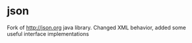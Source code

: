 json
====

Fork of http://json.org java library. Changed XML behavior, added some useful interface implementations